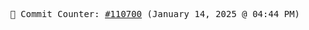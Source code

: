 <p align="center">
    <samp>
        📮 Commit Counter: <a href="https://github.com/Javascript-void0/Javascript-void0/commits/main">#110700</a> (January 14, 2025 @ 04:44 PM)
    </samp>
</p>
